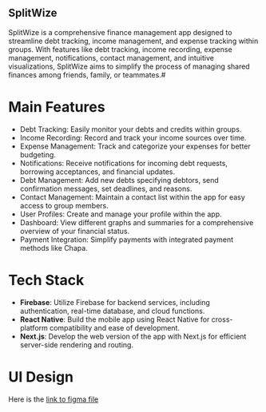 ## SplitWize

SplitWize is a comprehensive finance management app designed to streamline debt tracking, income management, and expense tracking within groups. With features like debt tracking, income recording, expense management, notifications, contact management, and intuitive visualizations, SplitWize aims to simplify the process of managing shared finances among friends, family, or teammates.# 

# Main Features

- Debt Tracking: Easily monitor your debts and credits within groups.
- Income Recording: Record and track your income sources over time.
- Expense Management: Track and categorize your expenses for better budgeting.
- Notifications: Receive notifications for incoming debt requests, borrowing acceptances, and financial updates.
- Debt Management: Add new debts specifying debtors, send confirmation messages, set deadlines, and reasons.
- Contact Management: Maintain a contact list within the app for easy access to group members.
- User Profiles: Create and manage your profile within the app.
- Dashboard: View different graphs and summaries for a comprehensive overview of your financial status.
- Payment Integration: Simplify payments with integrated payment methods like Chapa.

# Tech Stack
- **Firebase**: Utilize Firebase for backend services, including authentication, real-time database, and cloud functions.
- **React Native**: Build the mobile app using React Native for cross-platform compatibility and ease of development.
- **Next.js**: Develop the web version of the app with Next.js for efficient server-side rendering and routing.

# UI Design
Here is the [link to figma file](https://www.figma.com/file/H8yOote4TBlz8JFsk9KdZw/SplitWize?type=design&node-id=106-1583&mode=design&t=z3UNghRdNlI3J1qt-0)
